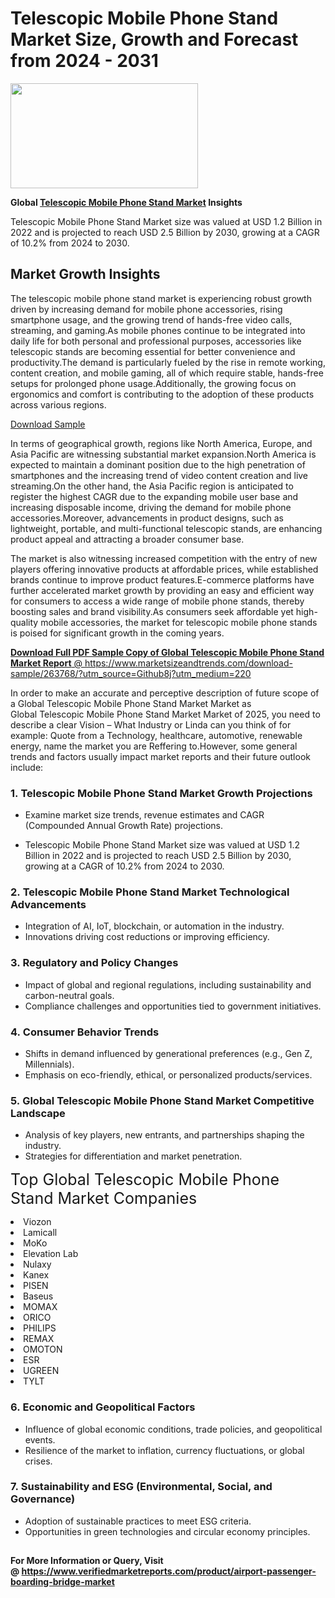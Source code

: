 <H1>Telescopic Mobile Phone Stand Market Size, Growth and Forecast from 2024 - 2031</H1><img class="aligncenter size-medium wp-image-584254" src="https://thirdeyenews.in/wp-content/uploads/2024/09/Global-Market-Research-300x168.jpeg" alt="" width="300" height="168" /><p><strong>Global&nbsp;<a href="https://www.marketsizeandtrends.com/download-sample/263768/?utm_source=Github8j?utm_medium=220">Telescopic Mobile Phone Stand Market</a> Insights</strong></p><p>Telescopic Mobile Phone Stand Market size was valued at USD 1.2 Billion in 2022 and is projected to reach USD 2.5 Billion by 2030, growing at a CAGR of 10.2% from 2024 to 2030.</p><p><h2>Market Growth Insights</h2> <p>The telescopic mobile phone stand market is experiencing robust growth driven by increasing demand for mobile phone accessories, rising smartphone usage, and the growing trend of hands-free video calls, streaming, and gaming.As mobile phones continue to be integrated into daily life for both personal and professional purposes, accessories like telescopic stands are becoming essential for better convenience and productivity.The demand is particularly fueled by the rise in remote working, content creation, and mobile gaming, all of which require stable, hands-free setups for prolonged phone usage.Additionally, the growing focus on ergonomics and comfort is contributing to the adoption of these products across various regions.</p> <p><a href="#">Download Sample</a></p> <p>In terms of geographical growth, regions like North America, Europe, and Asia Pacific are witnessing substantial market expansion.North America is expected to maintain a dominant position due to the high penetration of smartphones and the increasing trend of video content creation and live streaming.On the other hand, the Asia Pacific region is anticipated to register the highest CAGR due to the expanding mobile user base and increasing disposable income, driving the demand for mobile phone accessories.Moreover, advancements in product designs, such as lightweight, portable, and multi-functional telescopic stands, are enhancing product appeal and attracting a broader consumer base.</p> <p>The market is also witnessing increased competition with the entry of new players offering innovative products at affordable prices, while established brands continue to improve product features.E-commerce platforms have further accelerated market growth by providing an easy and efficient way for consumers to access a wide range of mobile phone stands, thereby boosting sales and brand visibility.As consumers seek affordable yet high-quality mobile accessories, the market for telescopic mobile phone stands is poised for significant growth in the coming years.</p> <p><a href="#"></p><p><span class=""><strong>Download Full PDF Sample Copy of Global Telescopic Mobile Phone Stand Market Report</strong> @ <a href="https://www.marketsizeandtrends.com/download-sample/263768/?utm_source=Github8j?utm_medium=220" target="_blank">https://www.marketsizeandtrends.com/download-sample/263768/?utm_source=Github8j?utm_medium=220</a></span></p><p>In order to make an accurate and perceptive description of future scope of a Global&nbsp;Telescopic Mobile Phone Stand Market Market as Global&nbsp;Telescopic Mobile Phone Stand Market Market of 2025, you need to describe a clear Vision &ndash; What Industry or Linda can you think of for example: Quote from a Technology, healthcare, automotive, renewable energy, name the market you are Reffering to.However, some general trends and factors usually impact market reports and their future outlook include:</p><h3>1.&nbsp;<strong>Telescopic Mobile Phone Stand Market Growth Projections</strong></h3><ul><li>Examine market size trends, revenue estimates and CAGR (Compounded Annual Growth Rate) projections.</li><li><p>Telescopic Mobile Phone Stand Market size was valued at USD 1.2 Billion in 2022 and is projected to reach USD 2.5 Billion by 2030, growing at a CAGR of 10.2% from 2024 to 2030.</p></li></ul><h3>2.&nbsp;<strong>Telescopic Mobile Phone Stand Market Technological Advancements</strong></h3><ul><li>Integration of AI, IoT, blockchain, or automation in the industry.</li><li>Innovations driving cost reductions or improving efficiency.</li></ul><h3>3.&nbsp;<strong>Regulatory and Policy Changes</strong></h3><ul><li>Impact of global and regional regulations, including sustainability and carbon-neutral goals.</li><li>Compliance challenges and opportunities tied to government initiatives.</li></ul><h3>4.&nbsp;<strong>Consumer Behavior Trends</strong></h3><ul><li>Shifts in demand influenced by generational preferences (e.g., Gen Z, Millennials).</li><li>Emphasis on eco-friendly, ethical, or personalized products/services.</li></ul><h3>5.&nbsp;<strong>Global Telescopic Mobile Phone Stand Market Competitive Landscape</strong></h3><ul><li>Analysis of key players, new entrants, and partnerships shaping the industry.</li><li>Strategies for differentiation and market penetration.</li></ul><p data-pm-slice="1 1 []"><span style="color: inherit; font-family: inherit; font-size: 25px;">Top Global Telescopic Mobile Phone Stand Market Companies</span></p><div class="" data-test-id=""><p><li>Viozon</li><li> Lamicall</li><li> MoKo</li><li> Elevation Lab</li><li> Nulaxy</li><li> Kanex</li><li> PISEN</li><li> Baseus</li><li> MOMAX</li><li> ORICO</li><li> PHILIPS</li><li> REMAX</li><li> OMOTON</li><li> ESR</li><li> UGREEN</li><li> TYLT</li></p></div><h3>6.&nbsp;<strong>Economic and Geopolitical Factors</strong></h3><ul><li>Influence of global economic conditions, trade policies, and geopolitical events.</li><li>Resilience of the market to inflation, currency fluctuations, or global crises.</li></ul><h3>7.&nbsp;<strong>Sustainability and ESG (Environmental, Social, and Governance)</strong></h3><ul><li>Adoption of sustainable practices to meet ESG criteria.</li><li>Opportunities in green technologies and circular economy principles.</li></ul><h2><strong style="font-size: 14px;">For More Information or Query, Visit @&nbsp;</strong><a style="background-color: #ffffff; font-size: 14px;" href="https://www.marketsizeandtrends.com/report/telescopic-mobile-phone-stand-market/" target="_blank">https://www.verifiedmarketreports.com/product/airport-passenger-boarding-bridge-market</a></h2>